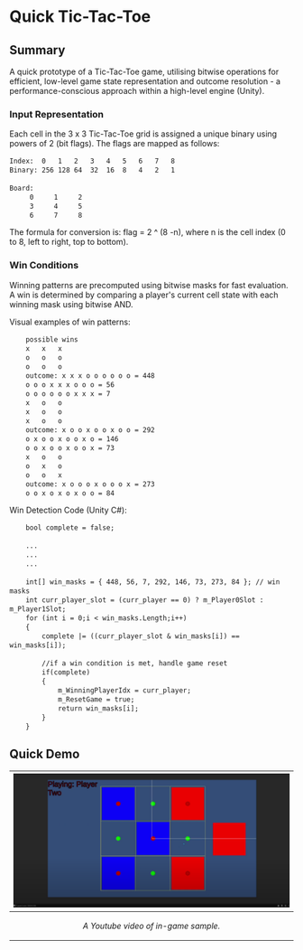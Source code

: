 # Quick Tic-Tac-Toe

## Summary
A quick prototype of a Tic-Tac-Toe game, utilising bitwise operations for efficient, low-level game state representation and outcome resolution - a performance-conscious approach within a high-level engine (Unity).

### Input Representation
Each cell in the 3 x 3 Tic-Tac-Toe grid is assigned a unique binary using powers of 2 (bit flags).
The flags are mapped as follows:

```
Index:  0   1   2   3   4   5   6   7   8
Binary: 256 128 64  32  16  8   4   2   1

Board:
     0     1     2
     3     4     5
     6     7     8
```
The formula for conversion is: 
flag = 2 ^ (8 -n), where n is the cell index (0 to 8, left to right, top to bottom).

### Win Conditions
Winning patterns are precomputed using bitwise masks for fast evaluation. A win is determined by comparing a player's current cell state with each winning mask using bitwise AND.


Visual examples of win patterns:
```
    possible wins
    x   x   x
    o   o   o
    o   o   o
    outcome: x x x o o o o o o = 448
    o o o x x x o o o = 56
    o o o o o o x x x = 7   
    x   o   o
    x   o   o
    x   o   o
    outcome: x o o x o o x o o = 292
    o x o o x o o x o = 146
    o o x o o x o o x = 73  
    x   o   o
    o   x   o
    o   o   x
    outcome: x o o o x o o o x = 273
    o o x o x o x o o = 84
```

Win Detection Code (Unity C#):
```
    bool complete = false;
    
    ...
    ...
    ...

    int[] win_masks = { 448, 56, 7, 292, 146, 73, 273, 84 }; // win masks
    int curr_player_slot = (curr_player == 0) ? m_Player0Slot : m_Player1Slot;
    for (int i = 0;i < win_masks.Length;i++)
    {
        complete |= ((curr_player_slot & win_masks[i]) == win_masks[i]);
        
        //if a win condition is met, handle game reset
        if(complete)
        {
            m_WinningPlayerIdx = curr_player;
            m_ResetGame = true;
            return win_masks[i];
        }
    }
```

## Quick Demo

|<a href="https://youtu.be/IluDpkAbcWs"><img src = "Tic-Tac-Toe Screenshot.png"/>|
|:-|
|<p align = "center"> *A Youtube video of in-game sample.* </p>|
